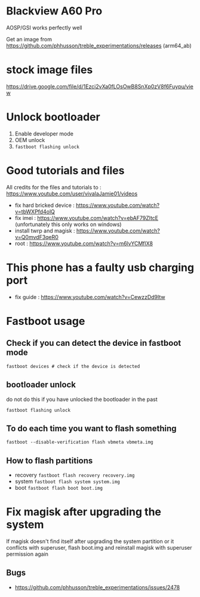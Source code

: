 # Blackview A60 Pro

AOSP/GSI works perfectly well

Get an image from https://github.com/phhusson/treble_experimentations/releases (arm64_ab)

# stock image files
https://drive.google.com/file/d/1Ezci2vXa0fLOsOwB8SnXp0zV8f6Fuypu/view

# Unlock bootloader

1. Enable developer mode 
2. OEM unlock
3. `fastboot flashing unlock`

# Good tutorials and files
All credits for the files and tutorials to : https://www.youtube.com/user/vivalaJamie01/videos

- fix hard bricked device : https://www.youtube.com/watch?v=tbWXPfd4olQ
- fix imei : https://www.youtube.com/watch?v=ebAF79ZltcE (unfortunately this only works on windows)
- install twrp and magisk : https://www.youtube.com/watch?v=Q0mvdF3qeR0
- root : https://www.youtube.com/watch?v=m6lvYCMflX8

# This phone has a faulty usb charging port
- fix guide : https://www.youtube.com/watch?v=CewzzDd9Itw


# Fastboot usage
## Check if you can detect the device in fastboot mode
`fastboot devices # check if the device is detected`

## bootloader unlock
do not do this if you have unlocked the bootloader in the past

`fastboot flashing unlock`

## To do each time you want to flash something
`fastboot --disable-verification flash vbmeta vbmeta.img`

## How to flash partitions
- recovery
`fastboot flash recovery recovery.img`
- system
`fastboot flash system system.img`
- boot
`fastboot flash boot boot.img`


# Fix magisk after upgrading the system
If magisk doesn't find itself after upgrading the system partition or it conflicts with superuser, flash boot.img and reinstall magisk with superuser permission again

## Bugs
- https://github.com/phhusson/treble_experimentations/issues/2478


